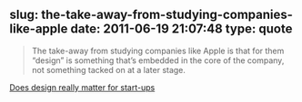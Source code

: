 slug: the-take-away-from-studying-companies-like-apple
date: 2011-06-19 21:07:48
type: quote
---

> The take-away from studying companies like Apple is that for them “design” is something that’s embedded in the core of the company, not something tacked on at a later stage.

[Does design really matter for start-ups](http://www.attackofdesign.com/does-design-really-matter-for-start-ups/)
